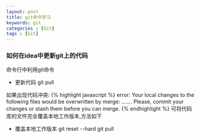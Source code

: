 ```yaml
---
layout: post
title: git命令学习
keywords: git
categories : [Git]
tags : [Git]
---
```

### 如何在idea中更新git上的代码

命令行中利用git命令

* 更新代码  git pull

如果出现代码冲突:
{% highlight javascript %}
error: Your local changes to the following files would be overwritten by merge:
        .......
Please, commit your changes or stash them before you can merge.
{% endhighlight %}
可将代码库的文件完全覆盖本地工作版本,方法如下

* 覆盖本地工作版本  git reset --hard    git pull